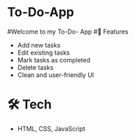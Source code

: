 # To-Do-App
#Welcome to my To-Do- App
#🚀 Features
- Add new tasks
- Edit existing tasks
- Mark tasks as completed
- Delete tasks
- Clean and user-friendly UI

# 🛠️ Tech
-  HTML, CSS, JavaScript
